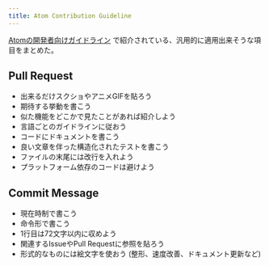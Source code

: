 ```yaml
---
title: Atom Contribution Guideline
---
```


[Atomの開発者向けガイドライン](https://atom.io/docs/latest/contributing)
で紹介されている、汎用的に適用出来そうな項目をまとめた。

## Pull Request
* 出来るだけスクショやアニメGIFを貼ろう
* 期待する挙動を書こう
* 似た機能をどこかで見たことがあれば紹介しよう
* 言語ごとのガイドラインに従おう
* コードにドキュメントを書こう
* 良い文章を伴った構造化されたテストを書こう
* ファイルの末尾には改行を入れよう
* プラットフォーム依存のコードは避けよう

## Commit Message
* 現在時制で書こう
* 命令形で書こう
* 1行目は72文字以内に収めよう
* 関連するIssueやPull Requestに参照を貼ろう
* 形式的なものには絵文字を使おう (整形、速度改善、ドキュメント更新など)
